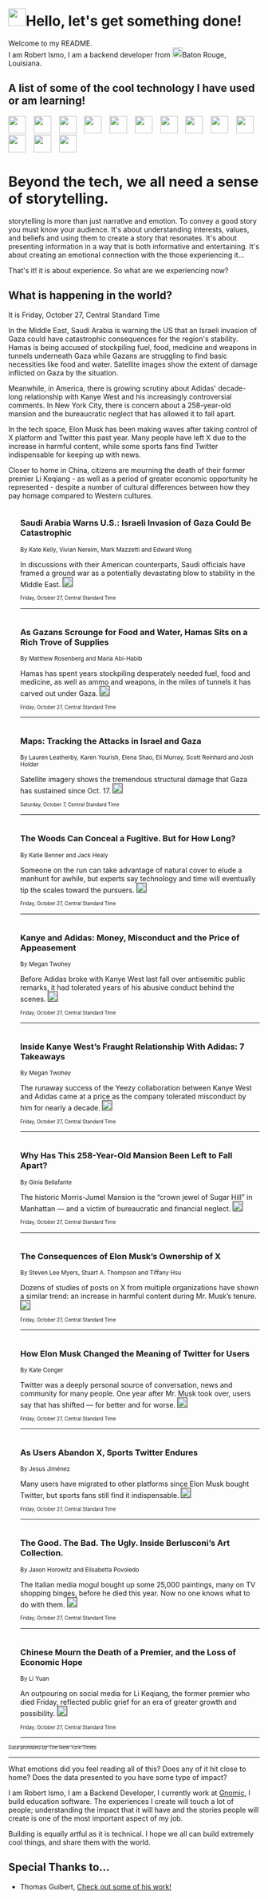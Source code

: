 <h1><img src="https://emojis.slackmojis.com/emojis/images/1643514375/3493/hot-coffee.gif?1643514375" width="35"/>Hello, let's get something done!</h1>

<p>Welcome to my README.<br/>
I am Robert Ismo, I am a backend developer from <img src="https://emojis.slackmojis.com/emojis/images/1638395689/50435/moulin_rouge.png?1638395689" width="20"/>Baton Rouge, Louisiana.</p>
<h2>A list of some of the cool technology I have used or am learning!</h2>
<p>
<img src="https://emojis.slackmojis.com/emojis/images/1643516091/21142/meow_bongotap.gif?1643516091" width="35" alt="">
<img src="https://img.shields.io/badge/Favorite%20Frontend%20Framework-SvelteKit-f83903" alt="">
<img src="https://img.shields.io/badge/Second%20Favorite-Vue-40b581" alt="">
<img src="https://img.shields.io/badge/Most%20Used%20Runtime-Nodejs-78b061" alt="">
<img src="https://emojis.slackmojis.com/emojis/images/1643517416/34482/fire.gif?1643517416" width="35" alt="">
<img src="https://img.shields.io/badge/Javascript%20But%20Better-Typescript-0078ca" alt="">
<img src="https://img.shields.io/badge/Favorite%20Language-Elixir-3e244d" alt="">
<img src="https://img.shields.io/badge/Containerize%20Everything-Docker-6ac9ef" alt="">
<img src="https://emojis.slackmojis.com/emojis/images/1643514596/5999/meow_party.gif?1643514596" width="35" alt="">
<img src="https://img.shields.io/badge/API%20Love%20Language-Graphql-de32a5" alt="">
<img src="https://img.shields.io/badge/Our%20Favorite%20Version%20Controller-Git-e94f33" alt="">
<img src="https://img.shields.io/badge/Favorite%20Database-Redis-d42d1d" alt="">
<img src="https://emojis.slackmojis.com/emojis/images/1643514559/5584/deployparrot.gif?1643514559" width="35" alt="">
<img src="https://img.shields.io/badge/Container%20Interstate-RabbitMQ-f66200" alt="">
<img src="https://img.shields.io/badge/Gotta%20Learn-Kubernetes-316adf" alt="">
<img src="https://img.shields.io/badge/Really%20Mature%20Now-WASM-654fef" alt="">
<img src="https://emojis.slackmojis.com/emojis/images/1666642497/61942/dance_vibe.gif?1666642497" width="35" alt="">
<img src="https://img.shields.io/badge/For%20My%20M1-ARM64-657d96" alt="">
<img src="https://img.shields.io/badge/Loving%20This%20So%20Much-TailwindCSS-17bcb5" alt="">
<img src="https://img.shields.io/badge/Cool%20Build%20Tool-Vite-f9cb24" alt="">
<img src="https://emojis.slackmojis.com/emojis/images/1669231376/62819/working-on-it.gif?1669231376" width="35" alt="">
<img src="https://img.shields.io/badge/Fun%20and%20Easy%20Database-MongoDB-5f8c49" alt="">
<img src="https://img.shields.io/badge/JS%20Life%20Support-NPM-c73737" alt="">
<img src="https://img.shields.io/badge/I%20Liked%20It-DynamoDB-0073b9" alt="">
<img src="https://emojis.slackmojis.com/emojis/images/1643514045/46/question.gif?1643514045" width="35" alt="">
<img src="https://img.shields.io/badge/cool-React-60d6f9" alt="">
<img src="https://img.shields.io/badge/Future%20Big%20Project-Lambda-f37e00" alt="">
<img src="https://img.shields.io/badge/NPM%20But%20Better-PNPM-f1aa07" alt="">
<img src="https://emojis.slackmojis.com/emojis/images/1643514943/9662/fbwow.gif?1643514943" width="35" alt="">
<img src="https://img.shields.io/badge/First%20Language-C-662079" alt="">
<img src="https://img.shields.io/badge/Where%20I%20Deploy%20Frontend-Vercel-000000" alt="">
<img src="https://img.shields.io/badge/Who%20Does%20not%20Want%20an%20App-Swift-f9492a" alt="">
<img src="https://emojis.slackmojis.com/emojis/images/1643514058/151/javascript.png?1643514058" width="35" alt="">
<img src="https://img.shields.io/badge/cool-Python-fbd542" alt="">
<img src="https://img.shields.io/badge/Favorite%20Something-Stripe-656cdc" alt="">
<img src="https://img.shields.io/badge/Of%20Course-HTML5-ed6327" alt="">
<img src="https://emojis.slackmojis.com/emojis/images/1660415405/60731/bomb.gif?1660415405" width="35" alt="">
<img src="https://img.shields.io/badge/hate-CSS-2964ec" alt="">
<img src="https://img.shields.io/badge/Learning-CircleCI-141215" alt="">
<img src="https://img.shields.io/badge/Learning-Rust-fbbb3b" alt="">
<img src="https://emojis.slackmojis.com/emojis/images/1660415397/60712/writing-hand.gif?1660415397" width="35" alt="">
<img src="https://img.shields.io/badge/Dev%20Browser%20of%20Choice-Firefox-cc4e26" alt="">
<img src="https://img.shields.io/badge/Recoverying%20From%20Windows-UNIX-1781e3" alt="">
<img src="https://img.shields.io/badge/LOVE-LogSeq-90c1c2" alt="">
<img src="https://emojis.slackmojis.com/emojis/images/1643514066/223/kirby.gif?1643514066" width="35" alt="">
<img src="https://img.shields.io/badge/Daily%20Driver-MacOS-e6e6e8" alt="">
<img src="https://img.shields.io/badge/Git%20Server-Github-000000" alt="">
<img src="https://img.shields.io/badge/enjoyable-EC2-f17428" alt="">
<img src="https://emojis.slackmojis.com/emojis/images/1643514239/2069/excited.gif?1643514239" width="35" alt="">
</p>
<h1>Beyond the tech, we all need a sense of storytelling.</h1>
<p>storytelling is more than just narrative and emotion. To convey a good story you must know your audience. It's about understanding interests, values, and beliefs and using them to create a story that resonates. It's about presenting information in a way that is both informative and entertaining. It's about creating an emotional connection with the those experiencing it...</p>
<p>That's it! it is about experience. So what are we experiencing now?</p>
<h2>What is happening in the world?</h2>
<p>It is Friday, October 27, Central Standard Time</p>
<p>
In the Middle East, Saudi Arabia is warning the US that an Israeli invasion of Gaza could have catastrophic consequences for the region&#39;s stability. Hamas is being accused of stockpiling fuel, food, medicine and weapons in tunnels underneath Gaza while Gazans are struggling to find basic necessities like food and water. Satellite images show the extent of damage inflicted on Gaza by the situation. 

Meanwhile, in America, there is growing scrutiny about Adidas&#39; decade-long relationship with Kanye West and his increasingly controversial comments. In New York City, there is concern about a 258-year-old mansion and the bureaucratic neglect that has allowed it to fall apart.

In the tech space, Elon Musk has been making waves after taking control of X platform and Twitter this past year. Many people have left X due to the increase in harmful content, while some sports fans find Twitter indispensable for keeping up with news. 

Closer to home in China, citizens are mourning the death of their former premier Li Keqiang - as well as a period of greater economic opportunity he represented - despite a number of cultural differences between how they pay homage compared to Western cultures.</p>
<ol>
<img src="https://img.shields.io/badge/-world-blue" alt="">
<h3>Saudi Arabia Warns U.S.: Israeli Invasion of Gaza Could Be Catastrophic</h3>
<sub>By Kate Kelly, Vivian Nereim, Mark Mazzetti and Edward Wong</sub>
<p>In discussions with their American counterparts, Saudi officials have framed a ground war as a potentially devastating blow to stability in the Middle East.  <a href=""><img src="https://developer.nytimes.com/files/poweredby_nytimes_30b.png?v=1583354208352" height="20"></a></p>
<sub><sub>Friday, October 27, Central Standard Time</sub></sub>
<hr/>
<img src="https://img.shields.io/badge/-us-blue" alt="">
<h3>As Gazans Scrounge for Food and Water, Hamas Sits on a Rich Trove of Supplies</h3>
<sub>By Matthew Rosenberg and Maria Abi-Habib</sub>
<p>Hamas has spent years stockpiling desperately needed fuel, food and medicine, as well as ammo and weapons, in the miles of tunnels it has carved out under Gaza.  <a href=""><img src="https://developer.nytimes.com/files/poweredby_nytimes_30b.png?v=1583354208352" height="20"></a></p>
<sub><sub>Friday, October 27, Central Standard Time</sub></sub>
<hr/>
<img src="https://img.shields.io/badge/-world-blue" alt="">
<h3>Maps: Tracking the Attacks in Israel and Gaza</h3>
<sub>By Lauren Leatherby, Karen Yourish, Elena Shao, Eli Murray, Scott Reinhard and Josh Holder</sub>
<p>Satellite imagery shows the tremendous structural damage that Gaza has sustained since Oct. 17.  <a href=""><img src="https://developer.nytimes.com/files/poweredby_nytimes_30b.png?v=1583354208352" height="20"></a></p>
<sub><sub>Saturday, October 7, Central Standard Time</sub></sub>
<hr/>
<img src="https://img.shields.io/badge/-us-blue" alt="">
<h3>The Woods Can Conceal a Fugitive. But for How Long?</h3>
<sub>By Katie Benner and Jack Healy</sub>
<p>Someone on the run can take advantage of natural cover to elude a manhunt for awhile, but experts say technology and time will eventually tip the scales toward the pursuers.  <a href=""><img src="https://developer.nytimes.com/files/poweredby_nytimes_30b.png?v=1583354208352" height="20"></a></p>
<sub><sub>Friday, October 27, Central Standard Time</sub></sub>
<hr/>
<img src="https://img.shields.io/badge/-business-blue" alt="">
<h3>Kanye and Adidas: Money, Misconduct and the Price of Appeasement</h3>
<sub>By Megan Twohey</sub>
<p>Before Adidas broke with Kanye West last fall over antisemitic public remarks, it had tolerated years of his abusive conduct behind the scenes.  <a href=""><img src="https://developer.nytimes.com/files/poweredby_nytimes_30b.png?v=1583354208352" height="20"></a></p>
<sub><sub>Friday, October 27, Central Standard Time</sub></sub>
<hr/>
<img src="https://img.shields.io/badge/-business-blue" alt="">
<h3>Inside Kanye West’s Fraught Relationship With Adidas: 7 Takeaways</h3>
<sub>By Megan Twohey</sub>
<p>The runaway success of the Yeezy collaboration between Kanye West and Adidas came at a price as the company tolerated misconduct by him for nearly a decade.  <a href=""><img src="https://developer.nytimes.com/files/poweredby_nytimes_30b.png?v=1583354208352" height="20"></a></p>
<sub><sub>Friday, October 27, Central Standard Time</sub></sub>
<hr/>
<img src="https://img.shields.io/badge/-nyregion-blue" alt="">
<h3>Why Has This 258-Year-Old Mansion Been Left to Fall Apart?</h3>
<sub>By Ginia Bellafante</sub>
<p>The historic Morris-Jumel Mansion is the “crown jewel of Sugar Hill” in Manhattan — and a victim of bureaucratic and financial neglect.  <a href=""><img src="https://developer.nytimes.com/files/poweredby_nytimes_30b.png?v=1583354208352" height="20"></a></p>
<sub><sub>Friday, October 27, Central Standard Time</sub></sub>
<hr/>
<img src="https://img.shields.io/badge/-technology-blue" alt="">
<h3>The Consequences of Elon Musk’s Ownership of X</h3>
<sub>By Steven Lee Myers, Stuart A. Thompson and Tiffany Hsu</sub>
<p>Dozens of studies of posts on X from multiple organizations have shown a similar trend: an increase in harmful content during Mr. Musk’s tenure.  <a href=""><img src="https://developer.nytimes.com/files/poweredby_nytimes_30b.png?v=1583354208352" height="20"></a></p>
<sub><sub>Friday, October 27, Central Standard Time</sub></sub>
<hr/>
<img src="https://img.shields.io/badge/-technology-blue" alt="">
<h3>How Elon Musk Changed the Meaning of Twitter for Users</h3>
<sub>By Kate Conger</sub>
<p>Twitter was a deeply personal source of conversation, news and community for many people. One year after Mr. Musk took over, users say that has shifted — for better and for worse.  <a href=""><img src="https://developer.nytimes.com/files/poweredby_nytimes_30b.png?v=1583354208352" height="20"></a></p>
<sub><sub>Friday, October 27, Central Standard Time</sub></sub>
<hr/>
<img src="https://img.shields.io/badge/-sports-blue" alt="">
<h3>As Users Abandon X, Sports Twitter Endures</h3>
<sub>By Jesus Jiménez</sub>
<p>Many users have migrated to other platforms since Elon Musk bought Twitter, but sports fans still find it indispensable.  <a href=""><img src="https://developer.nytimes.com/files/poweredby_nytimes_30b.png?v=1583354208352" height="20"></a></p>
<sub><sub>Friday, October 27, Central Standard Time</sub></sub>
<hr/>
<img src="https://img.shields.io/badge/-world-blue" alt="">
<h3>The Good. The Bad. The Ugly. Inside Berlusconi’s Art Collection.</h3>
<sub>By Jason Horowitz and Elisabetta Povoledo</sub>
<p>The Italian media mogul bought up some 25,000 paintings, many on TV shopping binges, before he died this year. Now no one knows what to do with them.  <a href=""><img src="https://developer.nytimes.com/files/poweredby_nytimes_30b.png?v=1583354208352" height="20"></a></p>
<sub><sub>Friday, October 27, Central Standard Time</sub></sub>
<hr/>
<img src="https://img.shields.io/badge/-business-blue" alt="">
<h3>Chinese Mourn the Death of a Premier, and the Loss of Economic Hope</h3>
<sub>By Li Yuan</sub>
<p>An outpouring on social media for Li Keqiang, the former premier who died Friday, reflected public grief for an era of greater growth and possibility.  <a href=""><img src="https://developer.nytimes.com/files/poweredby_nytimes_30b.png?v=1583354208352" height="20"></a></p>
<sub><sub>Friday, October 27, Central Standard Time</sub></sub>
<hr/>
</ol>
<a href="https://developer.nytimes.com"><sub><sub>Data provided by The New York Times</sub></sub></a>
<hr/>
<p>What emotions did you feel reading all of this? Does any of it hit close to home? Does the data presented to you have some type of impact?</p>
<p>I am Robert Ismo, I am a Backend Developer, I currently work at <a href="https://gnomic.education/">Gnomic</a>, I build education software. The experiences I create will touch a lot of people; understanding the impact that it will have and the stories people will create is one of the most important aspect of my job.</p>
<p>Building is equally artful as it is technical. I hope we all can build extremely cool things, and share them with the world.</p>
<h2>Special Thanks to...</h2>
<ul>
<li>Thomas Guibert, <a href="https://github.com/thmsgbrt/thmsgbrt">Check out some of his work!</a></li>
</ul>